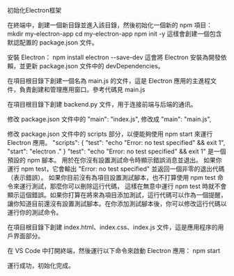 初始化Electron框架

在終端中，創建一個新目錄並進入該目錄，然後初始化一個新的 npm 項目：
    mkdir my-electron-app
    cd my-electron-app
    npm init -y
    這樣會創建一個包含默認配置的 package.json 文件。

安裝 Electron：
    npm install electron --save-dev
    這會將 Electron 安裝為開發依賴，並更新 package.json 文件中的 devDependencies。

在項目根目錄下創建一個名為 main.js 的文件，這是 Electron 應用的主進程文件，負責創建和管理應用窗口。參考代碼見 main.js

在項目根目錄下創建 backend.py 文件，用于连接前端与后端的通讯。

修改 package.json 文件中的 "main": "index.js", 修改成 "main": "main.js",

修改 package.json 文件中的 scripts 部分，以便能夠使用 npm start 來運行 Electron 應用。
    "scripts": {
        "test": "echo \"Error: no test specified\" && exit 1",
        "start": "electron ."
    }
"test": "echo \"Error: no test specified\" && exit 1" 是一個預設的 npm 腳本。
用於在你沒有設置測試命令時顯示錯誤消息並退出。
如果你運行 npm test，它會輸出 "Error: no test specified" 並返回一個非零的退出代碼（表示錯誤）。
如果你目前沒有為項目設置測試腳本，也不打算使用 npm test 命令來運行測試，那麼你可以刪除這行代碼，
這樣在無意中運行 npm test 時就不會顯示這個錯誤。如果你打算在將來為項目添加測試，這行代碼可以作為一個提醒，
讓你知道目前還沒有設置測試腳本。在你添加測試腳本後，你可以修改這行代碼以運行你的測試命令。

在項目根目錄下創建 index.html、index.css、index.js 文件，這是應用程序的用戶界面部分。

在 VS Code 中打開終端，然後運行以下命令來啟動 Electron 應用：
    npm start

運行成功，初始化完成。